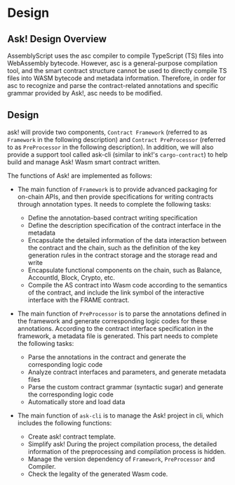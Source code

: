 # Design

## Ask! Design Overview

AssemblyScript uses the asc compiler to compile TypeScript (TS) files into WebAssembly bytecode. However, asc is a general-purpose compilation tool, and the smart contract structure cannot be used to directly compile TS files into WASM bytecode and metadata information. Therefore, in order for asc to recognize and parse the contract-related annotations and specific grammar provided by Ask!, asc needs to be modified.

## Design

ask! will provide two components, `Contract Framework` (referred to as `Framework` in the following description) and `Contract PreProcessor` (referred to as `PreProcessor` in the following description). In addition, we will also provide a support tool called ask-cli (similar to ink!'s `cargo-contract`) to help build and manage Ask! Wasm smart contract written.

The functions of Ask! are implemented as follows:

* The main function of `Framework` is to provide advanced packaging for on-chain APIs, and then provide specifications for writing contracts through annotation types. It needs to complete the following tasks:

    * Define the annotation-based contract writing specification
    * Define the description specification of the contract interface in the metadata
    * Encapsulate the detailed information of the data interaction between the contract and the chain, such as the definition of the key generation rules in the contract storage and the storage read and write
    * Encapsulate functional components on the chain, such as Balance, AccountId, Block, Crypto, etc.
    * Compile the AS contract into Wasm code according to the semantics of the contract, and include the link symbol of the interactive interface with the FRAME contract.

* The main function of `PreProcessor` is to parse the annotations defined in the framework and generate corresponding logic codes for these annotations. According to the contract interface specification in the framework, a metadata file is generated. This part needs to complete the following tasks:

    * Parse the annotations in the contract and generate the corresponding logic code
    * Analyze contract interfaces and parameters, and generate metadata files
    * Parse the custom contract grammar (syntactic sugar) and generate the corresponding logic code
    * Automatically store and load data

* The main function of `ask-cli` is to manage the Ask! project in cli, which includes the following functions:

    * Create ask! contract template.
    * Simplify ask! During the project compilation process, the detailed information of the preprocessing and compilation process is hidden.
    * Manage the version dependency of `Framework`, `PreProcessor` and Compiler.
    * Check the legality of the generated Wasm code.